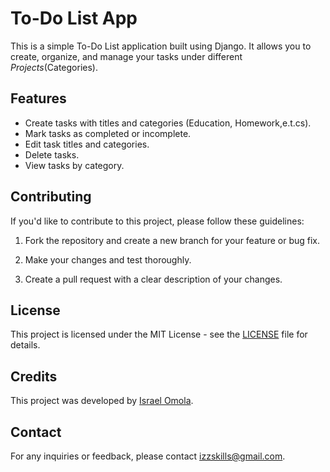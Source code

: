 # To-Do List App

This is a simple To-Do List application built using Django. It allows you to create, organize, and manage your tasks under different *Projects*(Categories).

## Features

- Create tasks with titles and categories (Education, Homework,e.t.cs).
- Mark tasks as completed or incomplete.
- Edit task titles and categories.
- Delete tasks.
- View tasks by category.


## Contributing

If you'd like to contribute to this project, please follow these guidelines:

1. Fork the repository and create a new branch for your feature or bug fix.

2. Make your changes and test thoroughly.

3. Create a pull request with a clear description of your changes.

## License

This project is licensed under the MIT License - see the [LICENSE](LICENSE) file for details.

## Credits

This project was developed by [Israel Omola](https://github.com/izzyskills).

## Contact

For any inquiries or feedback, please contact [izzskills@gmail.com](mailto:izzyskills@gmail.com).

